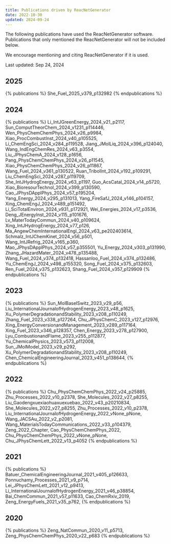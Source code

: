 ```yaml
---
title: Publications driven by ReacNetGenerator
date: 2022-10-30
updated: 2024-09-24
---
```


The following publications have used the ReacNetGenerator software. Publications that only mentioned the ReacNetGenerator will not be included below.

We encourage mentioning and citing ReacNetGenerator if it is used.

Last updated: Sep 24, 2024

## 2025

{% publications %}
She_Fuel_2025_v379_p132982
{% endpublications %}

## 2024

{% publications %}
Li_IntJGreenEnergy_2024_v21_p2117,
Sun_ComputTheorChem_2024_v1231_p114446,
Wen_PhysChemChemPhys_2024_v26_p9984,
Xiao_ProcCombustInst_2024_v40_p105525,
Li_ChemEngSci_2024_v284_p119528,
Jiang_JMolLiq_2024_v396_p124040,
Wang_IndEngChemRes_2024_v63_p3554,
Liu_JPhysChemA_2024_v128_p1656,
Pang_PhysChemChemPhys_2024_v26_p11545,
Xiao_PhysChemChemPhys_2024_v26_p11867,
Wang_Fuel_2024_v361_p130522,
Ruan_TribolInt_2024_v192_p109291,
Liu_ChemEngSci_2024_v287_p119709,
She_IntJHydrogEnergy_2024_v63_p1197,
Guo_AcsCatal_2024_v14_p5720,
Xiao_BioresourTechnol_2024_v399_p130590,
Cao_JPhysDApplPhys_2024_v57_p195204,
Yang_Energy_2024_v295_p131013,
Yang_FireSafJ_2024_v146_p104157,
Xing_ChemEngJ_2024_v489_p151492,
Li_SciTotalEnviron_2024_v931_p172921,
Wei_Energies_2024_v17_p3536,
Deng_JEnergyInst_2024_v115_p101676,
Lv_MaterTodayCommun_2024_v40_p109624,
Xing_IntJHydrogEnergy_2024_v77_p126,
Ma_AngewChemInternationalEngl_2024_v63_pe202403614,
Schmalz_IntJChemKinet_2024_v56_p501,
Wang_IntJRefrig_2024_v165_p360,
Mao_JPhysDApplPhys_2024_v57_p355501,
Yu_Energy_2024_v303_p131990,
Zhang_JHazardMater_2024_v478_p135488,
Wang_Fuel_2024_v374_p132418,
Hassanloo_Fuel_2024_v374_p132486,
Yu_ChemEngJ_2024_v498_p155320,
Song_Fuel_2024_v375_p132603,
Ren_Fuel_2024_v375_p132623,
Shang_Fuel_2024_v357_p129909
{% endpublications %}

## 2023

{% publications %}
Sun_MolBaselSwitz_2023_v29_p56,
Liu_InternationalJournalofHydrogenEnergy_2023_v48_p1625,
Xu_PolymerDegradationandStability_2023_v208_p110249,
Zhang_Fuel_2023_v338_p127264,
Chu_JPhysChemC_2023_v127_p12976,
Xing_EnergyConversionandManagement_2023_v289_p117164,
Xing_Fuel_2023_v346_p128357,
Chen_Energy_2023_v278_p127900,
Lyu_CombustionandFlame_2023_v255_p112877,
Yu_ChemicalPhysics_2023_v573_p112008,
Sun_JMolModel_2023_v29_p292,
Xu_PolymerDegradationandStability_2023_v208_p110249,
Chen_ChemicalEngineeringJournal_2023_v451_p138644,
{% endpublications %}

## 2022

{% publications %}
Chu_PhysChemChemPhys_2022_v24_p25885,
Zhu_Processes_2022_v10_p2378,
She_Molecules_2022_v27_p8255,
Liu_Gaodengxuexiaohuaxuexuebao_2022_v43_p20210834,
She_Molecules_2022_v27_p8255,
Zhu_Processes_2022_v10_p2378,
Liu_InternationalJournalofHydrogenEnergy_2022_vNone_pNone,
Wang_JACSAu_2022_v2_p2081,
Wang_MaterialsTodayCommunications_2022_v33_p104379,
Zeng_2022_Chapter,
Cao_PhysChemChemPhys_2022,
Chu_PhysChemChemPhys_2022_vNone_pNone,
Chu_JPhysChemLett_2022_v13_p4052
{% endpublications %}

## 2021

{% publications %}
Batuer_ChemicalEngineeringJournal_2021_v405_p126633,
Ponnuchamy_Processes_2021_v9_p714,
Lei_JPhysChemLett_2021_v12_p9413,
Li_InternationalJournalofHydrogenEnergy_2021_v46_p38854,
Bai_ChemCommun_2021_v57_p11633,
Cao_ChemRxiv_2019,
Zeng_EnergyFuels_2021_v35_p762,
{% endpublications %}

## 2020

{% publications %}
Zeng_NatCommun_2020_v11_p5713,
Zeng_PhysChemChemPhys_2020_v22_p683
{% endpublications %}